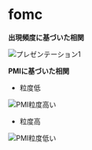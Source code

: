 # fomc

**出現頻度に基づいた相関**

![プレゼンテーション1](https://user-images.githubusercontent.com/78225829/155840269-6876ae05-d1be-480d-9313-b0f4c3dea81a.jpg)


**PMIに基づいた相関**

* 粒度低

![PMI粒度高い](https://user-images.githubusercontent.com/78225829/155840265-9ad6ce81-f3ff-4546-867c-f6f55a609ac2.jpg)


* 粒度高

![PMI粒度低い](https://user-images.githubusercontent.com/78225829/155840264-501bd30e-7d60-4c48-8d99-66b77de88998.jpg)

 
